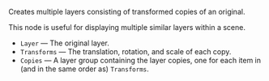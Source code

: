 Creates multiple layers consisting of transformed copies of an original.

This node is useful for displaying multiple similar layers within a scene.

   - `Layer` — The original layer.
   - `Transforms` — The translation, rotation, and scale of each copy.
   - `Copies` — A layer group containing the layer copies, one for each item in (and in the same order as) `Transforms`.
